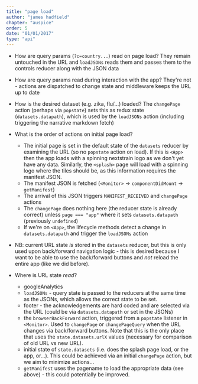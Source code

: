 ```yaml
---
title: "page load"
author: "james hadfield"
chapter: "auspice"
order: 5
date: "01/01/2017"
type: "api"
---
```


* How are query params (`?c=country...`) read on page load?
They remain untouched in the URL and `loadJSONs` reads them and passes them to the controls reducer along with the JSON data


* How are query params read during interaction with the app?
They're not - actions are dispatched to change state and middleware keeps the URL up to date


* How is the desired dataset (e.g. zika, flu/...) loaded?
The `changePage` action (perhaps via `popstate`) sets this as redux state (`datasets.datapath`), which is used by the `loadJSONs` action (including triggering the narrative markdown fetch)


* What is the order of actions on initial page load?
    * The initial page is set in the default state of the `datasets` reducer by examining the URL (so no `popstate` action on load). If this is `<App>` then the app loads with a spinning nextstrain logo as we don't yet have any data. Similarly, the `<splash>` page will load with a spinning logo where the tiles should be, as this information requires the manifest JSON.
    * The manifest JSON is fetched (`<Monitor>` -> `componentDidMount` -> `getManifest`)
    * The arrival of this JSON triggers `MANIFEST_RECEIVED` and `changePage` actions
    * The `changePage` does nothing here (the reducer state is already correct) unless `page === "app"` where it sets `datasets.datapath` (previously `undefined`)
    * If we're on `<App>`, the lifecycle methods detect a change in `datasets.datapath` and trigger the `loadJSONs` action

* NB: current URL state _is_ stored in the `datasets` reducer, but this is only used upon back/forward navigation logic - this is desired because I want to be able to use the back/forward buttons and _not_ reload the entire app (like we did before).

* Where is URL state _read_?
    * googleAnalytics
    * `loadJSONs` - query state is passed to the reducers at the same time as the JSONs, which allows the correct state to be set.
    * footer - the acknowledgements are hard coded and are selected via the URL (could be via `datasets.datapath` or set in the JSONs)
    * the `browserBackForward` action, triggered from a `popstate` listener in `<Monitor>`. Used to `changePage` or `changePageQuery` when the URL changes via back/forward buttons. Note that this is the only place that uses the `state.datasets.urlX` values (necessary for comparison of old URL vs new URL).
    * initial state of `state.datasets` (i.e. does the splash page load, or the app, or...). This could be achieved via an initial `changePage` action, but we aim to minimize actions...
    * `getManifest` uses the pagename to load the appropriate data (see above) - this could potentially be improved.
